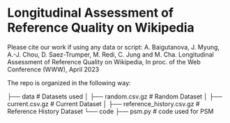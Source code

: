 # Longitudinal Assessment of Reference Quality on Wikipedia

Please cite our work if using any data or script:
A. Baigutanova, J. Myung, A.-J. Chou, D. Saez-Trumper, M. Redi, C. Jung and M. Cha. Longitudinal Assessment of Reference Quality on Wikipedia, In proc. of the Web Conference (WWW), April 2023


The repo is organized in the following way:

├── data                                 # Datasets used
│   ├── random.csv.gz                    # Random Dataset
│   ├── current.csv.gz                   # Current Dataset
│   ├── reference_history.csv.gz         # Reference History Dataset
└── code
    ├── psm.py                           # code used for PSM 
